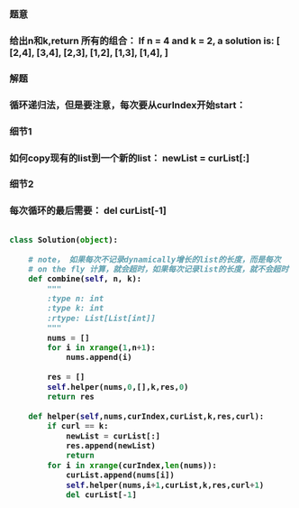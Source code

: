 <h3>题意<h3>
<p>给出n和k,return 所有的组合：
If n = 4 and k = 2, a solution is:
[
  [2,4],
  [3,4],
  [2,3],
  [1,2],
  [1,3],
  [1,4],
]
<p>




<h3>解题<h3>
<p>循环递归法，但是要注意，每次要从curIndex开始start：
<p>



<h3>细节1<h3>
<p>如何copy现有的list到一个新的list：
newList = curList[:]<p>


<h3>细节2<h3>
<p>每次循环的最后需要：
 del curList[-1]<p>



```python

class Solution(object):
    
    # note， 如果每次不记录dynamically增长的list的长度，而是每次
    # on the fly 计算，就会超时，如果每次记录list的长度，就不会超时
    def combine(self, n, k):
        """
        :type n: int
        :type k: int
        :rtype: List[List[int]]
        """
        nums = []
        for i in xrange(1,n+1):
            nums.append(i)
        
        res = []
        self.helper(nums,0,[],k,res,0)
        return res
    
    def helper(self,nums,curIndex,curList,k,res,curl):
        if curl == k:
            newList = curList[:]
            res.append(newList)
            return
        for i in xrange(curIndex,len(nums)):
            curList.append(nums[i])
            self.helper(nums,i+1,curList,k,res,curl+1)
            del curList[-1]
    
```
